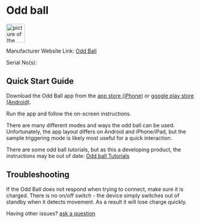 # Odd ball

<img src="https://oddballism.com/cdn/shop/files/ball_test.png>" alt="picture of the odd ball" width="50pc"/>

Manufacturer Website Link: [Odd Ball](<https://oddballism.com/>)

Serial No(s): 

## Quick Start Guide

Download the Odd Ball app from the [app store (iPhone)](<https://apps.apple.com/us/app/odd-ball/id1453989732>) or [google play store (Android)](<https://play.google.com/store/apps/details?id=com.oddballism.app&hl=en_GB&gl=US>).

Run the app and follow the on-screen instructions.

There are many different modes and ways the odd ball can be used. Unfortunately, the app layout differs on Android and iPhone/iPad, but the sample triggering mode is likely most useful for a quick interaction.

There are some odd ball tutorials, but as this a developing product, the instructions may be out of date:
[Odd ball Tutorials](<https://www.youtube.com/watch?v=T8LEMCSyrb8&list=PLl8Qj7n4CyirhV5Oy4bBT8HhRq_gw9aU3>)

## Troubleshooting

If the Odd Ball does not respond when trying to connect, make sure it is charged. There is no on/off switch - the device simply switches out of standby when it detects movement. As a result it will lose charge quickly.

Having other issues? [ask a question](<mailto:ChrisBall@omnimusic.org.uk>)
